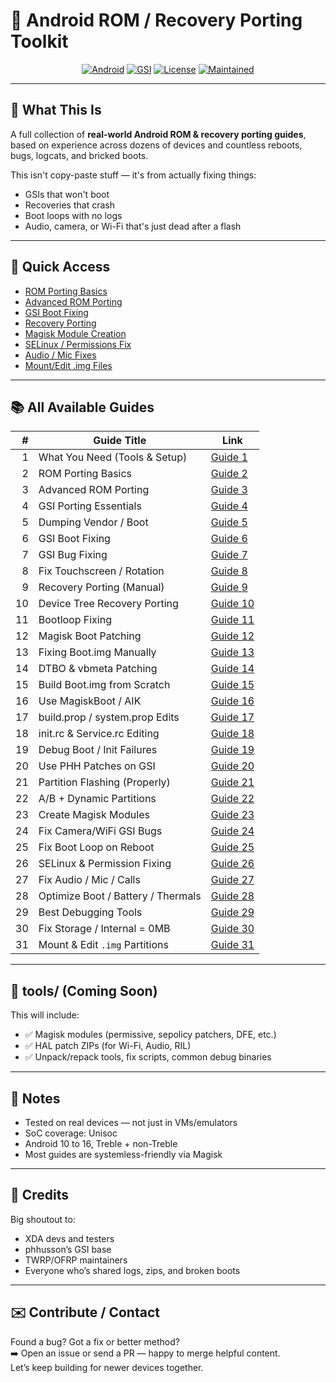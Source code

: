# 🔧 Android ROM / Recovery Porting Toolkit

</div>

<p align="center">
  <a href="#"><img src="https://img.shields.io/badge/platform-Android-3ddc84?logo=android&logoColor=white" alt="Android"></a>
  <a href="#"><img src="https://img.shields.io/badge/type-GSI%20Porting-blueviolet" alt="GSI"></a>
  <a href="#"><img src="https://img.shields.io/badge/license-MIT-lightgrey" alt="License"></a>
  <a href="#"><img src="https://img.shields.io/badge/status-actively--maintained-brightgreen" alt="Maintained"></a>
</p>

---

## 🧠 What This Is

A full collection of **real-world Android ROM & recovery porting guides**, based on experience across dozens of devices and countless reboots, bugs, logcats, and bricked boots.

This isn't copy-paste stuff — it's from actually fixing things:
- GSIs that won't boot
- Recoveries that crash
- Boot loops with no logs
- Audio, camera, or Wi-Fi that's just dead after a flash

---

## 📖 Quick Access

- [ROM Porting Basics](guide/02-rom-porting-basic.md)
- [Advanced ROM Porting](guide/03-rom-porting-advance.md)
- [GSI Boot Fixing](guide/06-gsi-boot-fix.md)
- [Recovery Porting](guide/09-recovery-port.md)
- [Magisk Module Creation](guide/23-creating-magisk-module.md)
- [SELinux / Permissions Fix](guide/26-permission-sepolicy-fix.md)
- [Audio / Mic Fixes](guide/27-fix-audio-gsi.md)
- [Mount/Edit .img Files](guide/31-mount-edit-img.md)

---

## 📚 All Available Guides

| # | Guide Title | Link |
|--:|-------------|------|
| 1 | What You Need (Tools & Setup) | [Guide 1](guide/01-what-you-need.md) |
| 2 | ROM Porting Basics | [Guide 2](guide/02-rom-porting-basic.md) |
| 3 | Advanced ROM Porting | [Guide 3](guide/03-rom-porting-advance.md) |
| 4 | GSI Porting Essentials | [Guide 4](guide/04-gsi-porting.md) |
| 5 | Dumping Vendor / Boot | [Guide 5](guide/05-how-to-dump.md) |
| 6 | GSI Boot Fixing | [Guide 6](guide/06-gsi-boot-fix.md) |
| 7 | GSI Bug Fixing | [Guide 7](guide/07-gsi-bug-fix.md) |
| 8 | Fix Touchscreen / Rotation | [Guide 8](guide/08-rotation-touch.md) |
| 9 | Recovery Porting (Manual) | [Guide 9](guide/09-recovery-port.md) |
| 10 | Device Tree Recovery Porting | [Guide 10](guide/10-recovery-treble.md) |
| 11 | Bootloop Fixing | [Guide 11](guide/11-bootloop-fix.md) |
| 12 | Magisk Boot Patching | [Guide 12](guide/12-magisk-boot.md) |
| 13 | Fixing Boot.img Manually | [Guide 13](guide/13-bootimg-manual.md) |
| 14 | DTBO & vbmeta Patching | [Guide 14](guide/14-dtbo-vbmeta.md) |
| 15 | Build Boot.img from Scratch | [Guide 15](guide/15-build-boot.md) |
| 16 | Use MagiskBoot / AIK | [Guide 16](guide/16-magiskboot.md) |
| 17 | build.prop / system.prop Edits | [Guide 17](guide/17-buildprop.md) |
| 18 | init.rc & Service.rc Editing | [Guide 18](guide/18-initrc.md) |
| 19 | Debug Boot / Init Failures | [Guide 19](guide/19-debug-init.md) |
| 20 | Use PHH Patches on GSI | [Guide 20](guide/20-phh-patch.md) |
| 21 | Partition Flashing (Properly) | [Guide 21](guide/21-partition-flash.md) |
| 22 | A/B + Dynamic Partitions | [Guide 22](guide/22-ab-dynamic.md) |
| 23 | Create Magisk Modules | [Guide 23](guide/23-creating-magisk-module.md) |
| 24 | Fix Camera/WiFi GSI Bugs | [Guide 24](guide/24-fix-camera-wifi-gsi.md) |
| 25 | Fix Boot Loop on Reboot | [Guide 25](guide/25-reboot-issues.md) |
| 26 | SELinux & Permission Fixing | [Guide 26](guide/26-permission-sepolicy-fix.md) |
| 27 | Fix Audio / Mic / Calls | [Guide 27](guide/27-fix-audio-gsi.md) |
| 28 | Optimize Boot / Battery / Thermals | [Guide 28](guide/28-optimize-performance.md) |
| 29 | Best Debugging Tools | [Guide 29](guide/29-debugging-tools.md) |
| 30 | Fix Storage / Internal = 0MB | [Guide 30](guide/30-fix-storage-issues.md) |
| 31 | Mount & Edit `.img` Partitions | [Guide 31](guide/31-mount-edit-img.md) |

---

## 🧰 tools/ (Coming Soon)

This will include:
- ✅ Magisk modules (permissive, sepolicy patchers, DFE, etc.)
- ✅ HAL patch ZIPs (for Wi-Fi, Audio, RIL)
- ✅ Unpack/repack tools, fix scripts, common debug binaries

---

## 📎 Notes

- Tested on real devices — not just in VMs/emulators
- SoC coverage: Unisoc
- Android 10 to 16, Treble + non-Treble
- Most guides are systemless-friendly via Magisk

---

## 🙌 Credits

Big shoutout to:
- XDA devs and testers
- phhusson’s GSI base
- TWRP/OFRP maintainers
- Everyone who’s shared logs, zips, and broken boots

---

## ✉️ Contribute / Contact

Found a bug? Got a fix or better method?  
➡️ Open an issue or send a PR — happy to merge helpful content.  
Let’s keep building for newer devices together.
